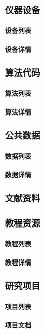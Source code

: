 # 仪器设备
## 设备列表
## 设备详情

# 算法代码
## 算法列表
## 算法详情

# 公共数据
## 数据列表
## 数据详情

# 文献资料

# 教程资源
## 教程列表
## 教程详情

# 研究项目
## 项目列表
## 项目文档
